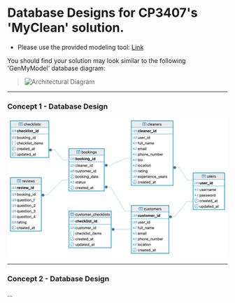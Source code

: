 # Database Designs for CP3407's 'MyClean' solution.
* Please use the provided modeling tool: [Link](https://www.genmymodel.com/database-diagram-online)<br>

You should find your solution may look similar to the following 'GenMyModel' database diagram:  
> <img src="https://github.com/user-attachments/assets/2e31d567-ec37-452a-9af5-9f634ab879b9" alt="Architectural Diagram" style="width:450px; height:250px; object-fit:cover;">

---
### Concept 1 - Database Design
![database diagram](/database_files/myclean_database_diagram.png)

---
### Concept 2 - Database Design
...
